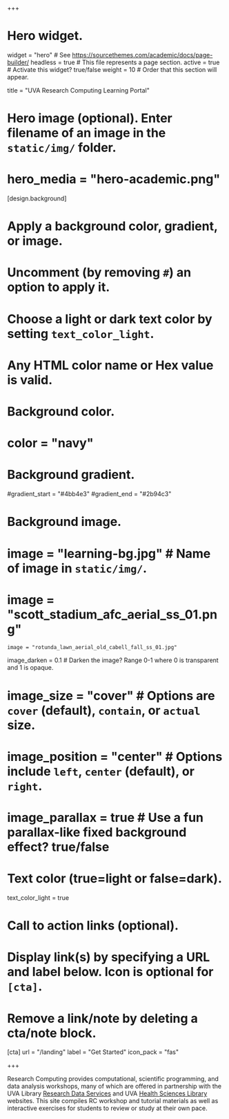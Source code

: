 +++
# Hero widget.
widget = "hero"  # See https://sourcethemes.com/academic/docs/page-builder/
headless = true  # This file represents a page section.
active = true  # Activate this widget? true/false
weight = 10  # Order that this section will appear.

title = "UVA Research Computing Learning Portal"

# Hero image (optional). Enter filename of an image in the `static/img/` folder.
# hero_media = "hero-academic.png"

[design.background]
  # Apply a background color, gradient, or image.
  #   Uncomment (by removing `#`) an option to apply it.
  #   Choose a light or dark text color by setting `text_color_light`.
  #   Any HTML color name or Hex value is valid.

  # Background color.
  # color = "navy"
  
  # Background gradient.
  #gradient_start = "#4bb4e3"
  #gradient_end = "#2b94c3"
  
  # Background image.
#   image = "learning-bg.jpg"  # Name of image in `static/img/`.
#   image = "scott_stadium_afc_aerial_ss_01.png"
    image = "rotunda_lawn_aerial_old_cabell_fall_ss_01.jpg"
   image_darken = 0.1  # Darken the image? Range 0-1 where 0 is transparent and 1 is opaque.
  # image_size = "cover"  #  Options are `cover` (default), `contain`, or `actual` size.
  # image_position = "center"  # Options include `left`, `center` (default), or `right`.
  # image_parallax = true  # Use a fun parallax-like fixed background effect? true/false
  
  # Text color (true=light or false=dark).
  text_color_light = true


# Call to action links (optional).
#   Display link(s) by specifying a URL and label below. Icon is optional for `[cta]`.
#   Remove a link/note by deleting a cta/note block.
[cta]
  url = "/landing"
  label = "Get Started"
  icon_pack = "fas"
  
+++

Research Computing provides computational, scientific programming, and data analysis workshops, many of which are offered in partnership with the UVA Library [Research Data Services](https://data.library.virginia.edu/training) and UVA [Health Sciences Library](https://cal.hsl.virginia.edu/calendar/data) websites. This site compiles RC workshop and tutorial materials as well as interactive exercises for students to review or study at their own pace. 
